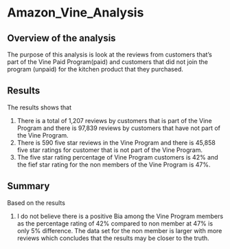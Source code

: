 # Amazon_Vine_Analysis 

## Overview of the analysis

<p>The purpose of this analysis is look at the reviews from customers that’s part of the Vine Paid Program(paid) and customers that did not join the program (unpaid) for the kitchen product that they purchased.</p>

## Results

<p>The results shows that 
<ol>
<li>There is a total of 1,207 reviews by customers that is part of the Vine Program and there is 97,839 reviews by customers that have not part of the Vine Program.</li>
<li>There is 590 five star reviews in the Vine Program and there is 45,858 five star ratings for customer that is not part of the Vine Program. </li>
<li>The five star rating percentage of Vine Program customers is 42% and the fief star rating for the non members of the Vine Program is 47%.</li>
</ol>
</p>

## Summary

Based on the results
<ol>
<li>I do not believe there is a positive Bia among the Vine Program members as the percentage rating of 42% compared to non member at 47% is only 5% difference. The data set for the non member is larger with more reviews which concludes that the results may be closer to the truth.</li>
</ol>

